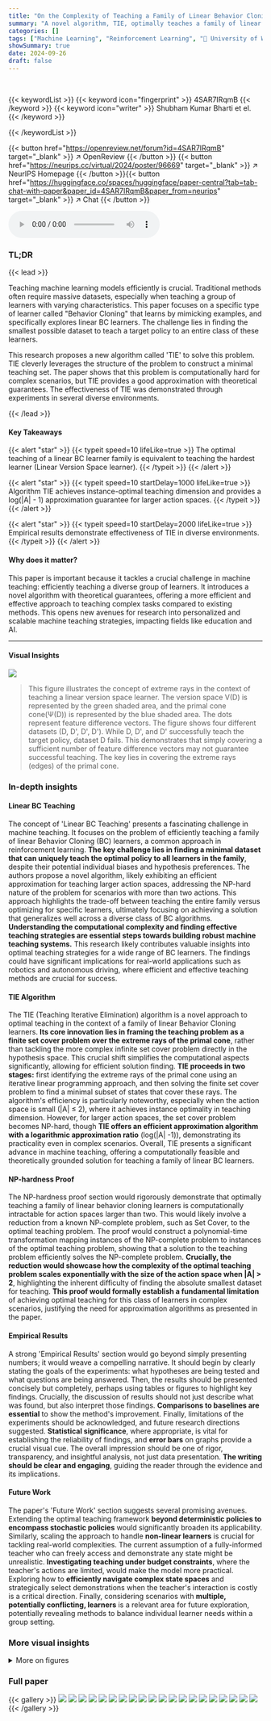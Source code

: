 ```yaml
---
title: "On the Complexity of Teaching a Family of Linear Behavior Cloning Learners"
summary: "A novel algorithm, TIE, optimally teaches a family of linear behavior cloning learners, achieving instance-optimal teaching dimension while providing efficient approximation for larger action spaces."
categories: []
tags: ["Machine Learning", "Reinforcement Learning", "🏢 University of Washington",]
showSummary: true
date: 2024-09-26
draft: false
---
```


<br>

{{< keywordList >}}
{{< keyword icon="fingerprint" >}} 4SAR7IRqmB {{< /keyword >}}
{{< keyword icon="writer" >}} Shubham Kumar Bharti et el. {{< /keyword >}}
 
{{< /keywordList >}}

{{< button href="https://openreview.net/forum?id=4SAR7IRqmB" target="_blank" >}}
↗ OpenReview
{{< /button >}}
{{< button href="https://neurips.cc/virtual/2024/poster/96669" target="_blank" >}}
↗ NeurIPS Homepage
{{< /button >}}{{< button href="https://huggingface.co/spaces/huggingface/paper-central?tab=tab-chat-with-paper&paper_id=4SAR7IRqmB&paper_from=neurips" target="_blank" >}}
↗ Chat
{{< /button >}}



<audio controls>
    <source src="https://ai-paper-reviewer.com/4SAR7IRqmB/podcast.wav" type="audio/wav">
    Your browser does not support the audio element.
</audio>


### TL;DR


{{< lead >}}

Teaching machine learning models efficiently is crucial.  Traditional methods often require massive datasets, especially when teaching a group of learners with varying characteristics. This paper focuses on a specific type of learner called "Behavior Cloning" that learns by mimicking examples, and specifically explores linear BC learners. The challenge lies in finding the smallest possible dataset to teach a target policy to an entire class of these learners. 

This research proposes a new algorithm called 'TIE' to solve this problem. TIE cleverly leverages the structure of the problem to construct a minimal teaching set.  The paper shows that this problem is computationally hard for complex scenarios, but TIE provides a good approximation with theoretical guarantees.  The effectiveness of TIE was demonstrated through experiments in several diverse environments.

{{< /lead >}}


#### Key Takeaways

{{< alert "star" >}}
{{< typeit speed=10 lifeLike=true >}} The optimal teaching of a linear BC learner family is equivalent to teaching the hardest learner (Linear Version Space learner). {{< /typeit >}}
{{< /alert >}}

{{< alert "star" >}}
{{< typeit speed=10 startDelay=1000 lifeLike=true >}} Algorithm TIE achieves instance-optimal teaching dimension and provides a log(|A| - 1) approximation guarantee for larger action spaces. {{< /typeit >}}
{{< /alert >}}

{{< alert "star" >}}
{{< typeit speed=10 startDelay=2000 lifeLike=true >}} Empirical results demonstrate effectiveness of TIE in diverse environments. {{< /typeit >}}
{{< /alert >}}

#### Why does it matter?
This paper is important because it tackles a crucial challenge in machine teaching: efficiently teaching a diverse group of learners.  It introduces a novel algorithm with theoretical guarantees, offering a more efficient and effective approach to teaching complex tasks compared to existing methods. This opens new avenues for research into personalized and scalable machine teaching strategies, impacting fields like education and AI.

------
#### Visual Insights



![](https://ai-paper-reviewer.com/4SAR7IRqmB/figures_3_1.jpg)

> This figure illustrates the concept of extreme rays in the context of teaching a linear version space learner.  The version space V(D) is represented by the green shaded area, and the primal cone cone(Ψ(D)) is represented by the blue shaded area. The dots represent feature difference vectors. The figure shows four different datasets (D, D', D', D\'). While D, D', and D' successfully teach the target policy, dataset D fails. This demonstrates that simply covering a sufficient number of feature difference vectors may not guarantee successful teaching. The key lies in covering the extreme rays (edges) of the primal cone.







### In-depth insights


#### Linear BC Teaching
The concept of 'Linear BC Teaching' presents a fascinating challenge in machine teaching. It focuses on the problem of efficiently teaching a family of linear Behavior Cloning (BC) learners, a common approach in reinforcement learning.  **The key challenge lies in finding a minimal dataset that can uniquely teach the optimal policy to all learners in the family**, despite their potential individual biases and hypothesis preferences. The authors propose a novel algorithm, likely exhibiting an efficient approximation for teaching larger action spaces, addressing the NP-hard nature of the problem for scenarios with more than two actions. This approach highlights the trade-off between teaching the entire family versus optimizing for specific learners, ultimately focusing on achieving a solution that generalizes well across a diverse class of BC algorithms. **Understanding the computational complexity and finding effective teaching strategies are essential steps towards building robust machine teaching systems.**  This research likely contributes valuable insights into optimal teaching strategies for a wide range of BC learners. The findings could have significant implications for real-world applications such as robotics and autonomous driving, where efficient and effective teaching methods are crucial for success.

#### TIE Algorithm
The TIE (Teaching Iterative Elimination) algorithm is a novel approach to optimal teaching in the context of a family of linear Behavior Cloning learners.  **Its core innovation lies in framing the teaching problem as a finite set cover problem over the extreme rays of the primal cone**, rather than tackling the more complex infinite set cover problem directly in the hypothesis space. This crucial shift simplifies the computational aspects significantly, allowing for efficient solution finding.  **TIE proceeds in two stages:** first identifying the extreme rays of the primal cone using an iterative linear programming approach, and then solving the finite set cover problem to find a minimal subset of states that cover these rays.  The algorithm's efficiency is particularly noteworthy, especially when the action space is small (|A| ≤ 2), where it achieves instance optimality in teaching dimension. However, for larger action spaces, the set cover problem becomes NP-hard, though **TIE offers an efficient approximation algorithm with a logarithmic approximation ratio** (log(|A| -1)), demonstrating its practicality even in complex scenarios.  Overall, TIE presents a significant advance in machine teaching, offering a computationally feasible and theoretically grounded solution for teaching a family of linear BC learners.

#### NP-hardness Proof
The NP-hardness proof section would rigorously demonstrate that optimally teaching a family of linear behavior cloning learners is computationally intractable for action spaces larger than two.  This would likely involve a reduction from a known NP-complete problem, such as Set Cover, to the optimal teaching problem. The proof would construct a polynomial-time transformation mapping instances of the NP-complete problem to instances of the optimal teaching problem, showing that a solution to the teaching problem efficiently solves the NP-complete problem.  **Crucially, the reduction would showcase how the complexity of the optimal teaching problem scales exponentially with the size of the action space when |A| > 2**, highlighting the inherent difficulty of finding the absolute smallest dataset for teaching. **This proof would formally establish a fundamental limitation** of achieving optimal teaching for this class of learners in complex scenarios, justifying the need for approximation algorithms as presented in the paper.

#### Empirical Results
A strong 'Empirical Results' section would go beyond simply presenting numbers; it would weave a compelling narrative.  It should begin by clearly stating the goals of the experiments: what hypotheses are being tested and what questions are being answered.  Then, the results should be presented concisely but completely, perhaps using tables or figures to highlight key findings.  Crucially, the discussion of results should not just describe what was found, but also interpret those findings. **Comparisons to baselines are essential** to show the method's improvement.  Finally, limitations of the experiments should be acknowledged, and future research directions suggested.  **Statistical significance**, where appropriate, is vital for establishing the reliability of findings, and **error bars** on graphs provide a crucial visual cue. The overall impression should be one of rigor, transparency, and insightful analysis, not just data presentation. **The writing should be clear and engaging**, guiding the reader through the evidence and its implications.

#### Future Work
The paper's 'Future Work' section suggests several promising avenues.  Extending the optimal teaching framework **beyond deterministic policies to encompass stochastic policies** would significantly broaden its applicability.  Similarly, scaling the approach to handle **non-linear learners** is crucial for tackling real-world complexities.  The current assumption of a fully-informed teacher who can freely access and demonstrate any state might be unrealistic.  **Investigating teaching under budget constraints**, where the teacher's actions are limited, would make the model more practical.  Exploring how to **efficiently navigate complex state spaces** and strategically select demonstrations when the teacher's interaction is costly is a critical direction.  Finally, considering scenarios with **multiple, potentially conflicting, learners** is a relevant area for future exploration, potentially revealing methods to balance individual learner needs within a group setting.


### More visual insights

<details>
<summary>More on figures
</summary>


![](https://ai-paper-reviewer.com/4SAR7IRqmB/figures_4_1.jpg)

> This figure demonstrates the importance of covering extreme rays of the primal cone in the optimal teaching problem for linear behavior cloning learners. It shows four datasets (D, D', D', and D''') and their corresponding primal cones and version spaces. Datasets D, D', and D' successfully teach the target policy, while dataset D fails because it does not cover all the extreme rays of the primal cone. This illustrates that a teaching set must cover all the extreme rays to unambiguously teach the entire family of consistent linear BC learners.


![](https://ai-paper-reviewer.com/4SAR7IRqmB/figures_7_1.jpg)

> This figure demonstrates the results of the optimal teaching algorithm Greedy-TIE on the 'Pick the Right Diamond' game with 6 slots.  Panel (a) shows a visualization of the feature space, highlighting the primal cone, dual version space, and the feature difference vectors. Panel (b) displays a teaching set generated by Greedy-TIE.  Panel (c) presents a comparison of Greedy-TIE's performance against other baselines (Teach-All and Teach-Random) in terms of teaching set size, demonstrating Greedy-TIE's superior efficiency in reducing the dataset required for effective teaching.


![](https://ai-paper-reviewer.com/4SAR7IRqmB/figures_8_1.jpg)

> Figure 5(a) shows an example of a visual programming task in a 5x5 maze.  The goal is to programmatically guide a turtle to a goal location using a limited set of code blocks (move forward, turn left, turn right, repeat).  Figure 5(b) presents a graph comparing the performance of the proposed Greedy-TIE algorithm against two baseline approaches (Teach-All and Teach-Random) across mazes of varying sizes.  The y-axis represents the size of the teaching set, while the x-axis shows the grid size of the maze.


![](https://ai-paper-reviewer.com/4SAR7IRqmB/figures_9_1.jpg)

> This figure shows the optimal teaching set generated by the Greedy-TIE algorithm for a goal-reaching coding task on a 5x5 maze.  The teaching set consists of a sequence of states, each showing the initial board (without any partial code) and the optimal action (code block) to take in that state. The figure demonstrates how the algorithm produces a compact and efficient set of demonstrations that is sufficient to teach the target policy to the entire family of consistent linear BC learners.


![](https://ai-paper-reviewer.com/4SAR7IRqmB/figures_17_1.jpg)

> This figure demonstrates a reduction from a set cover problem to an optimal teaching linear behavior cloning (LBC) problem.  It shows how a set cover instance (left side) with a universe U and subsets V1, V2, and V3 can be mapped to an equivalent optimal teaching instance (right side) with states S corresponding to the subsets and actions A related to the size of the universe and the target policy. The mapping ensures that a solution to the set cover problem directly translates to a solution to the teaching problem and vice versa, proving the NP-hardness of the optimal teaching problem.


![](https://ai-paper-reviewer.com/4SAR7IRqmB/figures_18_1.jpg)

> This figure visualizes the results of the Polygon Tower experiment. Subfigure (a) shows all feature difference vectors for n=6, illustrating the data used in the experiment. Subfigure (b) provides a top-down view of the extreme vectors in the primal cone when n=6, highlighting the key features for optimal teaching. Subfigure (c) presents a graph showing the running time of the TIE algorithm against the increasing size of the problem (n). Finally, subfigure (d) compares the optimal teaching dimension to the teaching set size obtained by TIE, demonstrating that TIE accurately finds the optimal teaching set in this scenario.


![](https://ai-paper-reviewer.com/4SAR7IRqmB/figures_19_1.jpg)

> The figure compares the performance of three teaching algorithms: Teach-TIE (the proposed algorithm), Teach-All (teaching all states), and Teach-Random (randomly selecting states until a valid teaching set is obtained). The comparison is shown for two different feature representations: local features (left panel) and global features (right panel).  The x-axis represents the grid size of the maze in the visual programming task, and the y-axis shows the size of the teaching set generated by each algorithm.  Error bars are included to indicate the variability in the results. The results suggest that Teach-TIE consistently requires a smaller teaching set size compared to the other baselines, demonstrating its efficiency in teaching the visual programming task.


</details>






### Full paper

{{< gallery >}}
<img src="https://ai-paper-reviewer.com/4SAR7IRqmB/1.png" class="grid-w50 md:grid-w33 xl:grid-w25" />
<img src="https://ai-paper-reviewer.com/4SAR7IRqmB/2.png" class="grid-w50 md:grid-w33 xl:grid-w25" />
<img src="https://ai-paper-reviewer.com/4SAR7IRqmB/3.png" class="grid-w50 md:grid-w33 xl:grid-w25" />
<img src="https://ai-paper-reviewer.com/4SAR7IRqmB/4.png" class="grid-w50 md:grid-w33 xl:grid-w25" />
<img src="https://ai-paper-reviewer.com/4SAR7IRqmB/5.png" class="grid-w50 md:grid-w33 xl:grid-w25" />
<img src="https://ai-paper-reviewer.com/4SAR7IRqmB/6.png" class="grid-w50 md:grid-w33 xl:grid-w25" />
<img src="https://ai-paper-reviewer.com/4SAR7IRqmB/7.png" class="grid-w50 md:grid-w33 xl:grid-w25" />
<img src="https://ai-paper-reviewer.com/4SAR7IRqmB/8.png" class="grid-w50 md:grid-w33 xl:grid-w25" />
<img src="https://ai-paper-reviewer.com/4SAR7IRqmB/9.png" class="grid-w50 md:grid-w33 xl:grid-w25" />
<img src="https://ai-paper-reviewer.com/4SAR7IRqmB/10.png" class="grid-w50 md:grid-w33 xl:grid-w25" />
<img src="https://ai-paper-reviewer.com/4SAR7IRqmB/11.png" class="grid-w50 md:grid-w33 xl:grid-w25" />
<img src="https://ai-paper-reviewer.com/4SAR7IRqmB/12.png" class="grid-w50 md:grid-w33 xl:grid-w25" />
<img src="https://ai-paper-reviewer.com/4SAR7IRqmB/13.png" class="grid-w50 md:grid-w33 xl:grid-w25" />
<img src="https://ai-paper-reviewer.com/4SAR7IRqmB/14.png" class="grid-w50 md:grid-w33 xl:grid-w25" />
<img src="https://ai-paper-reviewer.com/4SAR7IRqmB/15.png" class="grid-w50 md:grid-w33 xl:grid-w25" />
<img src="https://ai-paper-reviewer.com/4SAR7IRqmB/16.png" class="grid-w50 md:grid-w33 xl:grid-w25" />
<img src="https://ai-paper-reviewer.com/4SAR7IRqmB/17.png" class="grid-w50 md:grid-w33 xl:grid-w25" />
<img src="https://ai-paper-reviewer.com/4SAR7IRqmB/18.png" class="grid-w50 md:grid-w33 xl:grid-w25" />
<img src="https://ai-paper-reviewer.com/4SAR7IRqmB/19.png" class="grid-w50 md:grid-w33 xl:grid-w25" />
<img src="https://ai-paper-reviewer.com/4SAR7IRqmB/20.png" class="grid-w50 md:grid-w33 xl:grid-w25" />
{{< /gallery >}}